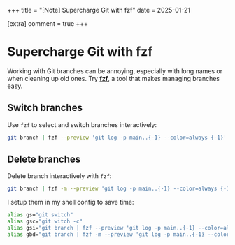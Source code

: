 +++
title = "[Note] Supercharge Git with fzf"
date = 2025-01-21

[extra]
comment = true
+++

# Supercharge Git with fzf

Working with Git branches can be annoying, especially with long names or when cleaning up old ones. Try **[fzf](https://github.com/junegunn/fzf)**, a tool that makes managing branches easy.

## Switch branches

Use `fzf` to select and switch branches interactively:

```bash
git branch | fzf --preview 'git log -p main..{-1} --color=always {-1}' | cut -c 3- | xargs git switch
```

## Delete branches

Delete branch interactively with `fzf`:

```bash
git branch | fzf -m --preview 'git log -p main..{-1} --color=always {-1}' | cut -c 3- | xargs git branch -d
```

I setup them in my shell config to save time:

```bash
alias gs="git switch"
alias gsc="git witch -c"
alias gsi="git branch | fzf --preview 'git log -p main..{-1} --color=always {-1}' | cut -c 3- | xargs git switch"
alias gbd="git branch | fzf -m --preview 'git log -p main..{-1} --color=always {-1}' | cut -c 3- | xargs git branch -d"
```
